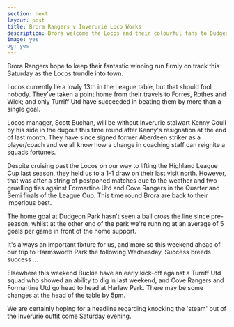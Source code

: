 ```yaml
---
section: next
layout: post
title: Brora Rangers v Inverurie Loco Works
description: Brora welcome the Locos and their colourful fans to Dudgeon Park this weekend in our first meeting of the 2016-17Highland League season
image: yes
og: yes
---
```

Brora Rangers hope to keep their fantastic winning run firmly on track this Saturday as the Locos trundle into town.

Locos currently lie a lowly 13th in the League table, but that should fool nobody. They've taken a point home from their travels to Forres, Rothes and Wick; and only Turriff Utd have succeeded in beating them by more than a single goal. 

Locos manager, Scott Buchan, will be without Inverurie stalwart Kenny Coull by his side in the dugout this time round after Kenny's resignation at the end of last month. They have since signed former Aberdeen striker as a player/coach and we all know how a change in coaching staff can reignite a squads fortunes.

Despite cruising past the Locos on our way to lifting the Highland League Cup last season, they held us to a 1-1 draw on their last visit north. However, that was after a string of postponed matches due to the weather and two gruelling ties against Formartine Utd and Cove Rangers in the Quarter and Semi finals of the League Cup. This time round Brora are back to their imperious best.

The home goal at Dudgeon Park hasn't seen a ball cross the line since pre-season, whilst at the other end of the park we're running at an average of 5 goals per game in front of the home support.

It's always an important fixture for us, and more so this weekend ahead of our trip to Harmsworth Park the following Wednesday. Success breeds success ...

Elsewhere this weekend Buckie have an early kick-off against a Turriff Utd squad who showed an ability to dig in last weekend, and Cove Rangers and Formartine Utd go head to head at Harlaw Park. There may be some changes at the head of the table by 5pm.

We are certainly hoping for a headline regarding knocking the 'steam' out of the Inverurie outfit come Saturday evening.